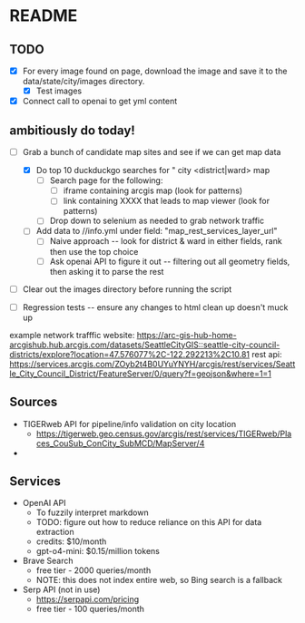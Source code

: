 # README

## TODO
- [x] For every image found on page, download the image and save it to the data/state/city/images directory.
  - [x] Test images
- [x] Connect call to openai to get yml content

## ambitiously do today!
- [ ] Grab a bunch of candidate map sites and see if we can get map data
  - [x] Do top 10 duckduckgo searches for "<city> <state> city <district|ward> map
    - [ ] Search page for the following: 
      - [ ] iframe containing arcgis map (look for patterns)
      - [ ] link containing XXXX that leads to map viewer (look for patterns)
    - [ ] Drop down to selenium as needed to grab network traffic
  - [ ] Add data to <state>/<city>/info.yml under field: "map_rest_services_layer_url"
    - [ ] Naive approach -- look for district & ward in either fields, rank then use the top choice
    - [ ] Ask openai API to figure it out -- filtering out all geometry fields, then asking it to parse the rest

- [ ] Clear out the images directory before running the script
- [ ] Regression tests -- ensure any changes to html clean up doesn't muck up


example network trafffic
website: https://arc-gis-hub-home-arcgishub.hub.arcgis.com/datasets/SeattleCityGIS::seattle-city-council-districts/explore?location=47.576077%2C-122.292213%2C10.81
rest api: https://services.arcgis.com/ZOyb2t4B0UYuYNYH/arcgis/rest/services/Seattle_City_Council_District/FeatureServer/0/query?f=geojson&where=1=1

## Sources
* TIGERweb API for pipeline/info validation on city location
  * https://tigerweb.geo.census.gov/arcgis/rest/services/TIGERweb/Places_CouSub_ConCity_SubMCD/MapServer/4
* 

## Services
* OpenAI API
  * To fuzzily interpret markdown
  * TODO: figure out how to reduce reliance on this API for data extraction
  * credits: $10/month
  * gpt-o4-mini: $0.15/million tokens
* Brave Search
  * free tier - 2000 queries/month
  * NOTE: this does not index entire web, so Bing search is a fallback
* Serp API (not in use)
  * https://serpapi.com/pricing
  * free tier - 100 queries/month
